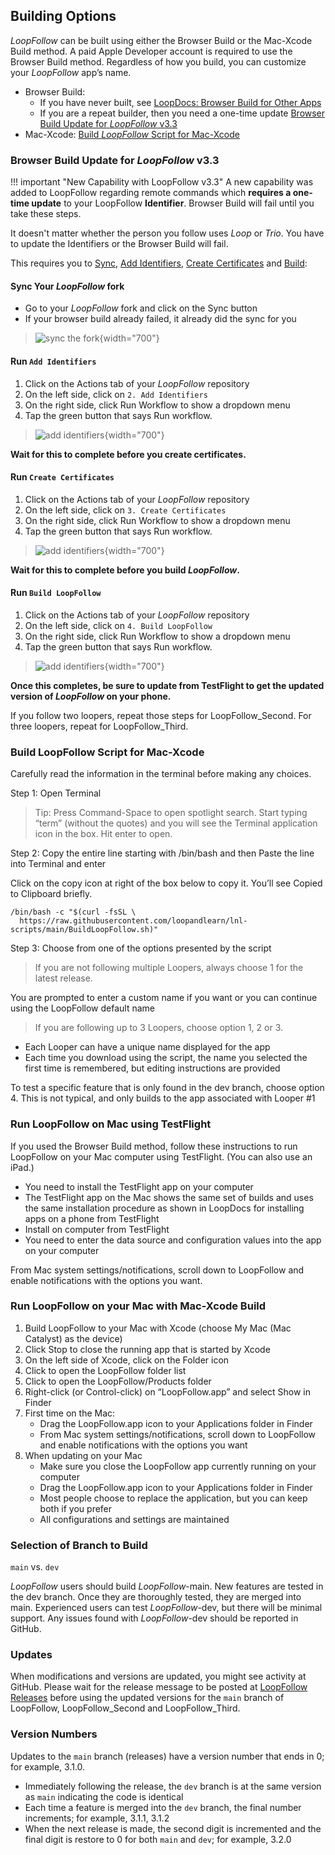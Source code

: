 ## Building Options

*LoopFollow* can be built using either the Browser Build or the Mac-Xcode Build method.  A paid Apple Developer account is required to use the Browser Build method.  Regardless of how you build, you can customize your *LoopFollow* app’s name.

* Browser Build: 
    * If you have never built, see [LoopDocs: Browser Build for Other Apps](https://loopkit.github.io/loopdocs/browser/other-apps/) 
    * If you are a repeat builder, then you need a one-time update [Browser Build Update for *LoopFollow* v3.3](#browser-build-update-for-loopfollow-v33)
* Mac-Xcode: [Build *LoopFollow* Script for Mac-Xcode](#build-loopfollow-script-for-mac-xcode)

### Browser Build Update for *LoopFollow* v3.3

!!! important "New Capability with LoopFollow v3.3"
    A new capability was added to LoopFollow regarding remote commands which **requires a one-time update** to your LoopFollow **Identifier**. Browser Build will fail until you take these steps.

It doesn't matter whether the person you follow uses *Loop* or *Trio*. You have to update the Identifiers or the Browser Build will fail.

This requires you to [Sync](#sync-your-loopfollow-fork), [Add Identifiers](#run-add-identifiers), [Create Certificates](#run-create-certificates) and [Build](#run-build-loopfollow):

#### Sync Your *LoopFollow* fork

* Go to your *LoopFollow* fork and click on the Sync button
* If your browser build already failed, it already did the sync for you

> ![sync the fork](img/github-build-check-fork-status.svg){width="700"}

#### Run `Add Identifiers`

1. Click on the Actions tab of your *LoopFollow* repository
2. On the left side, click on `2. Add Identifiers`
3. On the right side, click Run Workflow to show a dropdown menu
4. Tap the green button that says Run workflow.

> ![add identifiers](img/action-02-add-identifiers.svg){width="700"}

**Wait for this to complete before you create certificates.**

#### Run `Create Certificates`

1. Click on the Actions tab of your *LoopFollow* repository
2. On the left side, click on `3. Create Certificates`
3. On the right side, click Run Workflow to show a dropdown menu
4. Tap the green button that says Run workflow.

> ![add identifiers](img/action-03-create-certs.svg){width="700"}

**Wait for this to complete before you build *LoopFollow*.**

#### Run `Build LoopFollow`

1. Click on the Actions tab of your *LoopFollow* repository
2. On the left side, click on `4. Build LoopFollow`
3. On the right side, click Run Workflow to show a dropdown menu
4. Tap the green button that says Run workflow.

> ![add identifiers](img/action-04-build.svg){width="700"}

**Once this completes, be sure to update from TestFlight to get the updated version of *LoopFollow* on your phone.**

If you follow two loopers, repeat those steps for LoopFollow_Second. For three loopers, repeat for LoopFollow_Third.


### Build LoopFollow Script for Mac-Xcode

Carefully read the information in the terminal before making any choices.

Step 1: Open Terminal

> Tip: Press Command-Space to open spotlight search. Start typing “term” (without the quotes) and you will see the Terminal application icon in the box. Hit enter to open.

Step 2: Copy the entire line starting with /bin/bash and then Paste the line into Terminal and enter

Click on the copy icon at right of the box below to copy it. You’ll see Copied to Clipboard briefly.

``` { .bash .copy title="Copy and Paste to start the Build LoopFollow Script" }
/bin/bash -c "$(curl -fsSL \
  https://raw.githubusercontent.com/loopandlearn/lnl-scripts/main/BuildLoopFollow.sh)"
```

Step 3: Choose from one of the options presented by the script

> If you are not following multiple Loopers, always choose 1 for the latest release.

You are prompted to enter a custom name if you want or you can continue using the LoopFollow default name

> If you are following up to 3 Loopers, choose option 1, 2 or 3.

* Each Looper can have a unique name displayed for the app
* Each time you download using the script, the name you selected the first time is remembered, but editing instructions are provided

To test a specific feature that is only found in the dev branch, choose option 4. This is not typical, and only builds to the app associated with Looper #1

### Run LoopFollow on Mac using TestFlight

If you used the Browser Build method, follow these instructions to run LoopFollow on your Mac computer using TestFlight. (You can also use an iPad.)

* You need to install the TestFlight app on your computer
* The TestFlight app on the Mac shows the same set of builds and uses the same installation procedure as shown in LoopDocs for installing apps on a phone from TestFlight
* Install on computer from TestFlight
* You need to enter the data source and configuration values into the app on your computer

From Mac system settings/notifications, scroll down to LoopFollow and enable notifications with the options you want.

### Run LoopFollow on your Mac with Mac-Xcode Build

1. Build LoopFollow to your Mac with Xcode (choose My Mac (Mac Catalyst) as the device)
2. Click Stop to close the running app that is started by Xcode
3. On the left side of Xcode, click on the Folder icon
4. Click to open the LoopFollow folder list
5. Click to open the LoopFollow/Products folder
6. Right-click (or Control-click) on “LoopFollow.app” and select Show in Finder
7. First time on the Mac:
    * Drag the LoopFollow.app icon to your Applications folder in Finder
    * From Mac system settings/notifications, scroll down to LoopFollow and enable notifications with the options you want
8. When updating on your Mac
    * Make sure you close the LoopFollow app currently running on your computer
    * Drag the LoopFollow.app icon to your Applications folder in Finder
    * Most people choose to replace the application, but you can keep both if you prefer
    * All configurations and settings are maintained

### Selection of Branch to Build

`main` vs. `dev`

*LoopFollow* users should build *LoopFollow*-main.  New features are tested in the dev branch. Once they are thoroughly tested, they are merged into main.  Experienced users can test *LoopFollow*-dev, but there will be minimal support. Any issues found with *LoopFollow*-dev should be reported in GitHub.   

### Updates

When modifications and versions are updated, you might see activity at GitHub. Please wait for the release message to be posted at [LoopFollow Releases](https://github.com/loopandlearn/LoopFollow/releases) before using the updated versions for the `main` branch of LoopFollow, LoopFollow_Second and LoopFollow_Third.

### Version Numbers

Updates to the `main` branch (releases) have a version number that ends in 0; for example, 3.1.0.

* Immediately following the release, the `dev` branch is at the same version as `main` indicating the code is identical
* Each time a feature is merged into the `dev` branch, the final number increments; for example, 3.1.1, 3.1.2
* When the next release is made, the second digit is incremented and the final digit is restore to 0 for both `main` and `dev`; for example, 3.2.0

